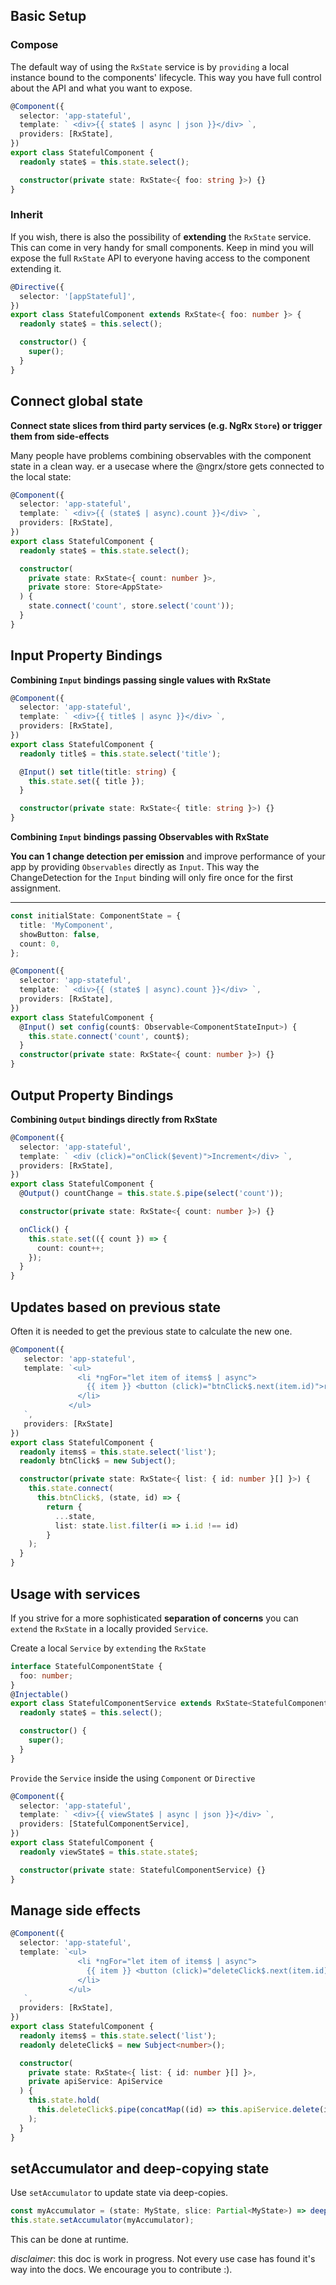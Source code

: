 ## Basic Setup

### Compose

The default way of using the `RxState` service is by `providing` a local instance bound to the components' lifecycle.
This way you have full control about the API and what you want to expose.

```typescript
@Component({
  selector: 'app-stateful',
  template: ` <div>{{ state$ | async | json }}</div> `,
  providers: [RxState],
})
export class StatefulComponent {
  readonly state$ = this.state.select();

  constructor(private state: RxState<{ foo: string }>) {}
}
```

### Inherit

If you wish, there is also the possibility of **extending** the `RxState` service. This can come in very handy for small
components. Keep in mind you will expose the full `RxState` API to everyone having access to the component extending it.

```typescript
@Directive({
  selector: '[appStateful]',
})
export class StatefulComponent extends RxState<{ foo: number }> {
  readonly state$ = this.select();

  constructor() {
    super();
  }
}
```

## Connect global state

**Connect state slices from third party services (e.g. NgRx `Store`) or trigger them from side-effects**

Many people have problems combining observables with the component state in a clean way.
er a usecase where the @ngrx/store gets connected to the local state:

```typescript
@Component({
  selector: 'app-stateful',
  template: ` <div>{{ (state$ | async).count }}</div> `,
  providers: [RxState],
})
export class StatefulComponent {
  readonly state$ = this.state.select();

  constructor(
    private state: RxState<{ count: number }>,
    private store: Store<AppState>
  ) {
    state.connect('count', store.select('count'));
  }
}
```

## Input Property Bindings

**Combining `Input` bindings passing single values with RxState**

```typescript
@Component({
  selector: 'app-stateful',
  template: ` <div>{{ title$ | async }}</div> `,
  providers: [RxState],
})
export class StatefulComponent {
  readonly title$ = this.state.select('title');

  @Input() set title(title: string) {
    this.state.set({ title });
  }

  constructor(private state: RxState<{ title: string }>) {}
}
```

**Combining `Input` bindings passing Observables with RxState**

**You can 1 change detection per emission** and improve performance of your app
by providing `Observables` directly as `Input`.
This way the ChangeDetection for the `Input` binding will only fire once for the first assignment.

---

```typescript
const initialState: ComponentState = {
  title: 'MyComponent',
  showButton: false,
  count: 0,
};

@Component({
  selector: 'app-stateful',
  template: ` <div>{{ (state$ | async).count }}</div> `,
  providers: [RxState],
})
export class StatefulComponent {
  @Input() set config(count$: Observable<ComponentStateInput>) {
    this.state.connect('count', count$);
  }
  constructor(private state: RxState<{ count: number }>) {}
}
```

## Output Property Bindings

**Combining `Output` bindings directly from RxState**

```typescript
@Component({
  selector: 'app-stateful',
  template: ` <div (click)="onClick($event)">Increment</div> `,
  providers: [RxState],
})
export class StatefulComponent {
  @Output() countChange = this.state.$.pipe(select('count'));

  constructor(private state: RxState<{ count: number }>) {}

  onClick() {
    this.state.set(({ count }) => {
      count: count++;
    });
  }
}
```

## Updates based on previous state

Often it is needed to get the previous state to calculate the new one.

```typescript
@Component({
   selector: 'app-stateful',
   template: `<ul>
               <li *ngFor="let item of items$ | async">
                 {{ item }} <button (click)="btnClick$.next(item.id)">remove<button>
               </li>
             </ul>
   `,
   providers: [RxState]
})
export class StatefulComponent {
  readonly items$ = this.state.select('list');
  readonly btnClick$ = new Subject();

  constructor(private state: RxState<{ list: { id: number }[] }>) {
    this.state.connect(
      this.btnClick$, (state, id) => {
        return {
          ...state,
          list: state.list.filter(i => i.id !== id)
        }
    );
  }
}
```

## Usage with services

If you strive for a more sophisticated **separation of concerns** you can `extend` the `RxState` in a
locally provided `Service`.

Create a local `Service` by `extending` the `RxState`

```typescript
interface StatefulComponentState {
  foo: number;
}
@Injectable()
export class StatefulComponentService extends RxState<StatefulComponentState> {
  readonly state$ = this.select();

  constructor() {
    super();
  }
}
```

`Provide` the `Service` inside the using `Component` or `Directive`

```typescript
@Component({
  selector: 'app-stateful',
  template: ` <div>{{ viewState$ | async | json }}</div> `,
  providers: [StatefulComponentService],
})
export class StatefulComponent {
  readonly viewState$ = this.state.state$;

  constructor(private state: StatefulComponentService) {}
}
```

## Manage side effects

```typescript
@Component({
  selector: 'app-stateful',
  template: `<ul>
               <li *ngFor="let item of items$ | async">
                 {{ item }} <button (click)="deleteClick$.next(item.id)">remove<button>
               </li>
             </ul>
   `,
  providers: [RxState],
})
export class StatefulComponent {
  readonly items$ = this.state.select('list');
  readonly deleteClick$ = new Subject<number>();

  constructor(
    private state: RxState<{ list: { id: number }[] }>,
    private apiService: ApiService
  ) {
    this.state.hold(
      this.deleteClick$.pipe(concatMap((id) => this.apiService.delete(id)))
    );
  }
}
```

## setAccumulator and deep-copying state

Use `setAccumulator` to update state via deep-copies.

```typescript
const myAccumulator = (state: MyState, slice: Partial<MyState>) => deepCopy(state, slice);
this.state.setAccumulator(myAccumulator);
```

This can be done at runtime.

_disclaimer_: this doc is work in progress. Not every use case has found it's way into the docs. We encourage you to contribute :).
